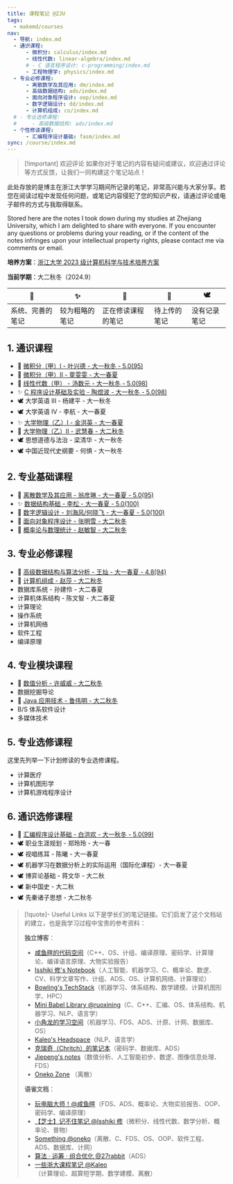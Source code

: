 ```yaml
---
title: 课程笔记 @ZJU
tags:
  - makemd/courses
nav:
  - 导航: index.md
  - 通识课程:
      - 微积分: calculus/index.md
      - 线性代数: linear-algebra/index.md
      # - C 语言程序设计: c-programming/index.md
      - 工程物理学: physics/index.md
  - 专业必修课程:
      - 离散数学及其应用: dm/index.md
      - 高级数据结构: ads/index.md
      - 面向对象程序设计: oop/index.md
      - 数字逻辑设计: dd/index.md
      - 计算机组成: co/index.md
  # - 专业选修课程:
  #     - 高级数据结构: ads/index.md
  - 个性修读课程:
      - 汇编程序设计基础: fasm/index.md
sync: /course/index.md
---
```


> [!important] 欢迎评论
> 如果你对于笔记的内容有疑问或建议，欢迎通过评论等方式反馈，让我们一同构建这个笔记站点！

此处存放的是博主在浙江大学学习期间所记录的笔记，非常高兴能与大家分享。若您在阅读过程中发现任何问题，或笔记内容侵犯了您的知识产权，请通过评论或电子邮件的方式与我取得联系。

Stored here are the notes I took down during my studies at Zhejiang University, which I am delighted to share with everyone. If you encounter any questions or problems during your reading, or if the content of the notes infringes upon your intellectual property rights, please contact me via comments or email.

**培养方案**：[浙江大学 2023 级计算机科学与技术培养方案](https://pan.memset0.cn/Share/2024/12/14/%E6%B5%99%E6%B1%9F%E5%A4%A7%E5%AD%A62023%E7%BA%A7%E8%AE%A1%E7%AE%97%E6%9C%BA%E7%A7%91%E5%AD%A6%E4%B8%8E%E6%8A%80%E6%9C%AF%E4%B8%93%E4%B8%9A%E5%9F%B9%E5%85%BB%E6%96%B9%E6%A1%88.pdf)

**当前学期**：大二秋冬（2024.9）

| 🔮               | ✨             | 🎯                 | 🚧           | 🕊️           |
| ---------------- | -------------- | ------------------ | ------------ | ------------ |
| 系统、完善的笔记 | 较为粗略的笔记 | 正在修读课程的笔记 | 待上传的笔记 | 没有记录笔记 |

## 1. 通识课程

- 🔮 [微积分（甲）Ⅰ - 叶兴德 - 大一秋冬 - 5.0(95)](./calculus/)
- 🔮 [微积分（甲）Ⅱ - 童雯雯 - 大一春夏](./calculus/)
- 🔮 [线性代数（甲） - 汤数元 - 大一秋冬 - 5.0(98)](./linear-algebra/)
- ✨ [C 程序设计基础及实验 - 陶煜波 - 大一秋冬 - 5.0(98)](./c-programming/)
- 🕊️ 大学英语 Ⅲ - 杨建平 - 大一秋冬
- 🕊️ 大学英语 Ⅳ - 李航 - 大一春夏
- ✨ [大学物理（乙）Ⅰ - 金洪英 - 大一春夏](/course/physics/)
- 🔮 [大学物理（乙）Ⅱ - 武慧春 - 大二秋冬](/course/physics/)
- 🕊️ 思想道德与法治 - 梁清华 - 大一秋冬
- 🕊️ 中国近现代史纲要 - 何惧 - 大一秋冬

## 2. 专业基础课程

- 🔮 [离散数学及其应用 - 翁彦琳 - 大一春夏 - 5.0(95)](/course/dm/)
- ✨ [数据结构基础 - 李松 - 大一春夏 - 5.0(100)](/course/fds/)
- 🔮 [数字逻辑设计 - 刘海风/何晓飞 - 大一春夏 - 5.0(100)](/course/dd/)
- 🎯 [面向对象程序设计 - 张明雪 - 大二秋冬](/course/oop/)
- 🎯 [概率论与数理统计 - 赵敏智 - 大二秋冬](/course/ptms/)

## 3. 专业必修课程

- 🔮 [高级数据结构与算法分析 - 王灿 - 大一春夏 - 4.8(94)](/course/ads/)
- 🎯 [计算机组成 - 赵莎 - 大二秋冬](/course/co/)
- 数据库系统 - 孙建伶 - 大二春夏
- 计算机体系结构 - 陈文智 - 大二春夏
- 计算理论
- 操作系统
- 计算机网络
- 软件工程
- 编译原理

## 4. 专业模块课程

- 🎯 [数值分析 - 许威威 - 大二秋冬](/course/na/)
- 数据挖掘导论
- 🎯 [Java 应用技术 - 鲁伟明 - 大二秋冬](/course/java/)
- B/S 体系软件设计
- 多媒体技术

## 5. 专业选修课程

这里先列举一下计划修读的专业选修课程。

- 计算医疗
- 计算机图形学
- 计算机游戏程序设计

## 6. 通识选修课程

- 🔮 [汇编程序设计基础 - 白洪欢 - 大一秋冬 - 5.0(99)](./fasm/)
- 🕊️ 职业生涯规划 - 郑玲玲 - 大一春
- 🕊️ 视唱练耳 - 陈曦 - 大一春夏
- 🕊️ 机器学习在数据分析上的实际运用（国际化课程）- 大一春夏
- 🕊️ 博弈论基础 - 蒋文华 - 大二秋
- 🕊️ 新中国史 - 大二秋
- 🕊️ 先秦诸子思想 - 大二秋冬
    <br>

> [!quote]- Useful Links
> 以下是学长们的笔记链接。它们启发了这个文档站的建立，也是我学习过程中宝贵的参考资料：
>
> **独立博客**：
>
> -   [咸鱼暄的代码空间](https://xuan-insr.github.io/)（C++、OS、计组、编译原理、密码学、计算理论、编译语言原理、大物实验报告）
> -   [Isshiki 修's Notebook](https://note.isshikih.top/)（人工智能、机器学习、C、概率论、数逻、CV、科学文章写作、计组、ADS、OS、计算机网络、计算理论）
> -   [Bowling's TechStack](https://note.bowling233.top/)（机器学习、体系结构、数学建模、计算机图形学、HPC）
> -   [Mini Babel Library @ruoxining](https://ruoxining.github.io/OBvault/)（C、C++、汇编、OS、体系结构、机器学习、NLP、语言学）
> -   [小角龙的学习空间](https://zhang-each.github.io/My-CS-Notebook/)（机器学习、FDS、ADS、计原、计网、数据库、OS）
> -   [Kaleo's Headspace](https://kaleo996.github.io/)（NLP、语言学）
> -   [克瑞奇（Chritch）的笔记本](https://notes.zerokei.top/course/)（密码学、数据库、ADS）
> -   [Jiepeng's notes](https://note.jiepeng.tech/CS/)（数值分析、人工智能初步、数逻、图像信息处理、FDS）
> -   [Oneko Zone](https://oneko.zone/) （离散）
>
> **语雀文档**：
>
> -   [玩电脑大师！@咸鱼暄](https://www.yuque.com/xianyuxuan/coding/)（FDS、ADS、概率论、大物实验报告、OOP、密码学、编译原理）
> -   [【芝士】记不住笔记 @Isshiki 修](https://www.yuque.com/isshikixiu/notes)（微积分、线性代数、数学分析、概率论、普物）
> -   [Something @oneko](https://www.yuque.com/oneko/something/)（离散、C、FDS、OS、OOP、软件工程、ADS、数据库、计网）
> -   [算法 · 运筹 · 组合优化 @27rabbit](https://www.yuque.com/27rabbit/gi2sf3/)（ADS）
> -   [一些浙大课程笔记 @Kaleo](https://www.yuque.com/linguisty/zju_courses/)（计算理论、超算短学期、数学建模、离散）
